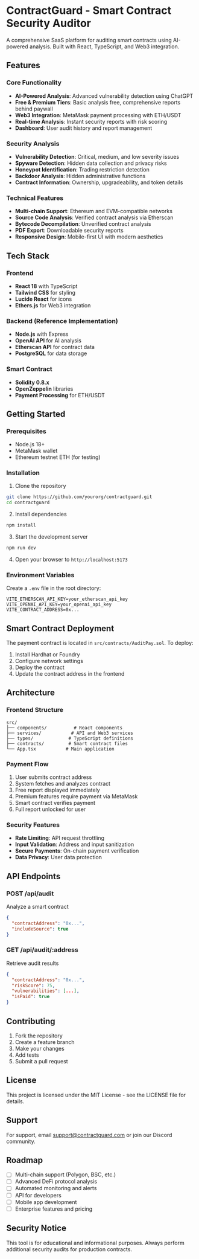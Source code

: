 # ContractGuard - Smart Contract Security Auditor

A comprehensive SaaS platform for auditing smart contracts using AI-powered analysis. Built with React, TypeScript, and Web3 integration.

## Features

### Core Functionality
- **AI-Powered Analysis**: Advanced vulnerability detection using ChatGPT
- **Free & Premium Tiers**: Basic analysis free, comprehensive reports behind paywall
- **Web3 Integration**: MetaMask payment processing with ETH/USDT
- **Real-time Analysis**: Instant security reports with risk scoring
- **Dashboard**: User audit history and report management

### Security Analysis
- **Vulnerability Detection**: Critical, medium, and low severity issues
- **Spyware Detection**: Hidden data collection and privacy risks
- **Honeypot Identification**: Trading restriction detection
- **Backdoor Analysis**: Hidden administrative functions
- **Contract Information**: Ownership, upgradeability, and token details

### Technical Features
- **Multi-chain Support**: Ethereum and EVM-compatible networks
- **Source Code Analysis**: Verified contract analysis via Etherscan
- **Bytecode Decompilation**: Unverified contract analysis
- **PDF Export**: Downloadable security reports
- **Responsive Design**: Mobile-first UI with modern aesthetics

## Tech Stack

### Frontend
- **React 18** with TypeScript
- **Tailwind CSS** for styling
- **Lucide React** for icons
- **Ethers.js** for Web3 integration

### Backend (Reference Implementation)
- **Node.js** with Express
- **OpenAI API** for AI analysis
- **Etherscan API** for contract data
- **PostgreSQL** for data storage

### Smart Contract
- **Solidity 0.8.x** 
- **OpenZeppelin** libraries
- **Payment Processing** for ETH/USDT

## Getting Started

### Prerequisites
- Node.js 18+
- MetaMask wallet
- Ethereum testnet ETH (for testing)

### Installation

1. Clone the repository
```bash
git clone https://github.com/yourorg/contractguard.git
cd contractguard
```

2. Install dependencies
```bash
npm install
```

3. Start the development server
```bash
npm run dev
```

4. Open your browser to `http://localhost:5173`

### Environment Variables

Create a `.env` file in the root directory:

```env
VITE_ETHERSCAN_API_KEY=your_etherscan_api_key
VITE_OPENAI_API_KEY=your_openai_api_key
VITE_CONTRACT_ADDRESS=0x...
```

## Smart Contract Deployment

The payment contract is located in `src/contracts/AuditPay.sol`. To deploy:

1. Install Hardhat or Foundry
2. Configure network settings
3. Deploy the contract
4. Update the contract address in the frontend

## Architecture

### Frontend Structure
```
src/
├── components/          # React components
├── services/           # API and Web3 services
├── types/             # TypeScript definitions
├── contracts/         # Smart contract files
└── App.tsx           # Main application
```

### Payment Flow
1. User submits contract address
2. System fetches and analyzes contract
3. Free report displayed immediately
4. Premium features require payment via MetaMask
5. Smart contract verifies payment
6. Full report unlocked for user

### Security Features
- **Rate Limiting**: API request throttling
- **Input Validation**: Address and input sanitization
- **Secure Payments**: On-chain payment verification
- **Data Privacy**: User data protection

## API Endpoints

### POST /api/audit
Analyze a smart contract
```json
{
  "contractAddress": "0x...",
  "includeSource": true
}
```

### GET /api/audit/:address
Retrieve audit results
```json
{
  "contractAddress": "0x...",
  "riskScore": 75,
  "vulnerabilities": [...],
  "isPaid": true
}
```

## Contributing

1. Fork the repository
2. Create a feature branch
3. Make your changes
4. Add tests
5. Submit a pull request

## License

This project is licensed under the MIT License - see the LICENSE file for details.

## Support

For support, email support@contractguard.com or join our Discord community.

## Roadmap

- [ ] Multi-chain support (Polygon, BSC, etc.)
- [ ] Advanced DeFi protocol analysis
- [ ] Automated monitoring and alerts
- [ ] API for developers
- [ ] Mobile app development
- [ ] Enterprise features and pricing

## Security Notice

This tool is for educational and informational purposes. Always perform additional security audits for production contracts.